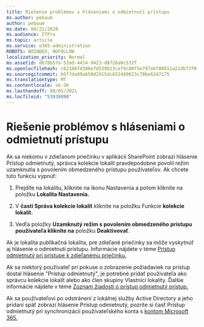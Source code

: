 ```yaml
---
title: Riešenie problémov s hláseniami o odmietnutí prístupu
ms.author: pebaum
author: pebaum
ms.date: 04/21/2020
ms.audience: ITPro
ms.topic: article
ms.service: o365-administration
ROBOTS: NOINDEX, NOFOLLOW
localization_priority: Normal
ms.assetid: d678b57a-53ad-4414-9423-d8726a0c532f
ms.openlocfilehash: c62186fd346efd539b13cef9c80f5e797ebf80811a21db73f0f07fd86c080d55
ms.sourcegitcommit: b5f7da89a650d2915dc652449623c78be6247175
ms.translationtype: MT
ms.contentlocale: sk-SK
ms.lasthandoff: 08/05/2021
ms.locfileid: "53939898"
---
```

# <a name="troubleshoot-access-denied-messages"></a>Riešenie problémov s hláseniami o odmietnutí prístupu

Ak sa niekomu v zdieľanom priečinku v aplikácii SharePoint zobrazí hlásenie Prístup odmietnutý, správca kolekcie lokalít pravdepodobne povolil režim uzamknutia s povolením obmedzeného prístupu používateľov. Ak chcete túto funkciu vypnúť: 
  
1. Prejdite na lokalitu, kliknite na ikonu Nastavenia a potom kliknite na položku **Lokalita Nastavenia.**
    
2. V **časti Správa kolekcie lokalít** kliknite na položku Funkcie **kolekcie lokalít.**
    
3. Vedľa položky **Uzamknutý režim s povolením obmedzeného prístupu používateľa kliknite na** položku **Deaktivovať**.
    
Ak je lokalita publikačná lokalita, pre zdieľané priečinky sa môže vyskytnúť aj hlásenie o odmietnutí prístupu. Informácie nájdete v téme [Prístup odmietnutý pri prístupe k zdieľanému priečinku.](https://answers.microsoft.com/windows/forum/windows_7-files/access-denied-to-share-folder/79fae49d-cddf-4845-8ac8-c141884d85fb)
  
Ak sa niektorý používateľ pri pokuse o zobrazenie požiadaviek na prístup dostal hlásenie "Prístup odmietnutý", je potrebné pridať používateľa ako správcu kolekcie lokalít alebo ako člen skupiny Vlastníci lokality. Ďalšie informácie nájdete v téme [Zoznam žiadostí o prístup odmietnutý prístup.](https://go.microsoft.com/fwlink/?linkid=2004220)
  
Ak sa používateľovi po odstránení z lokálnej služby Active Directory a jeho pridaní späť zobrazí hlásenie Prístup odmietnutý, pozrite si časť Prístup odmietnutý pri synchronizácii používateľského konta s [kontom Microsoft 365.](https://go.microsoft.com/fwlink/?linkid=2004318)
  


